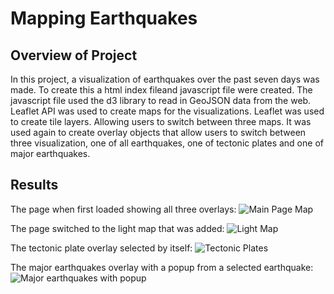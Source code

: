 # Mapping Earthquakes

## Overview of Project

In this project, a visualization of earthquakes over the past seven days was made.
To create this a html index fileand javascript file were created. The javascript file
used the d3 library to read in GeoJSON data from the web. Leaflet API was used to create
maps for the visualizations. Leaflet was used to create tile layers. Allowing users to 
switch between three maps. It was used again to create overlay objects that allow users
to switch between three visualization, one of all earthquakes, one of tectonic plates
and one of major earthquakes.



## Results

The page when first loaded showing all three overlays:
![Main Page Map](https://user-images.githubusercontent.com/103155045/189013520-077fbf25-ff2d-4122-b26f-fc384cce9974.png)

The page switched to the light map that was added:
![Light Map](https://user-images.githubusercontent.com/103155045/189013687-1cfa520b-68e6-47c6-aab0-23bbaa065ef3.png)

The tectonic plate overlay selected by itself:
![Tectonic Plates](https://user-images.githubusercontent.com/103155045/189013758-bbb7367b-33e1-44dd-94c4-e5093e12269f.png)

The major earthquakes overlay with a popup from a selected earthquake:
![Major earthquakes with popup](https://user-images.githubusercontent.com/103155045/189013870-4b8f6c53-4dbf-465f-b3cc-75b48789d99a.png)
